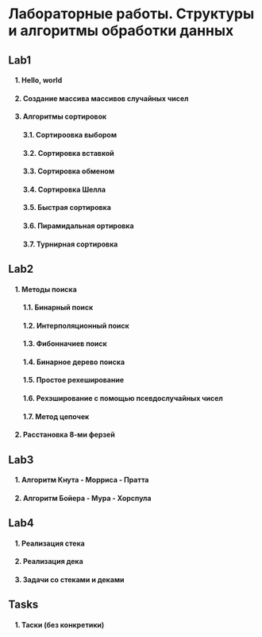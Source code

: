# Лабораторные работы. Структуры и алгоритмы обработки данных
## Lab1
####      1. Hello, world
####      2. Создание массива массивов случайных чисел
####      3. Алгоритмы сортировок
####          3.1. Сортироовка выбором
####          3.2. Сортировка вставкой
####          3.3. Сортировка обменом
####          3.4. Сортировка Шелла
####          3.5. Быстрая сортировка
####          3.6. Пирамидальная ортировка
####          3.7. Турнирная сортировка
## Lab2
####      1. Методы поиска
####          1.1. Бинарный поиск
####          1.2. Интерполяционный поиск
####          1.3. Фибонначиев поиск
####          1.4. Бинарное дерево поиска
####          1.5. Простое рехеширование
####          1.6. Рехэширование с помощью псевдослучайных чисел
####          1.7. Метод цепочек
####      2. Расстановка 8-ми ферзей
## Lab3
####      1. Алгоритм Кнута - Морриса - Пратта
####      2. Алгоритм Бойера - Мура - Хорспула
## Lab4
####      1. Реализация стека
####      2. Реализация дека
####      3. Задачи со стеками и деками
## Tasks
####      1. Таски (без конкретики)
